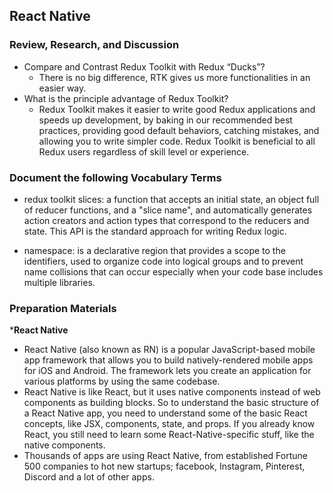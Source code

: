 ## React Native

### Review, Research, and Discussion
- Compare and Contrast Redux Toolkit with Redux “Ducks”?
    - There is no big difference, RTK gives us more functionalities in an easier way.
- What is the principle advantage of Redux Toolkit?
    - Redux Toolkit makes it easier to write good Redux applications and speeds up development, by baking in our recommended best practices, providing good default behaviors, catching mistakes, and allowing you to write simpler code. Redux Toolkit is beneficial to all Redux users regardless of skill level or experience.

### Document the following Vocabulary Terms
- redux toolkit slices: a function that accepts an initial state, an object full of reducer functions, and a "slice name", and automatically generates action creators and action types that correspond to the reducers and state. This API is the standard approach for writing Redux logic.

- namespace: is a declarative region that provides a scope to the identifiers, used to organize code into logical groups and to prevent name collisions that can occur especially when your code base includes multiple libraries.

### Preparation Materials
***React Native**
- React Native (also known as RN) is a popular JavaScript-based mobile app framework that allows you to build natively-rendered mobile apps for iOS and Android. The framework lets you create an application for various platforms by using the same codebase.
- React Native is like React, but it uses native components instead of web components as building blocks. So to understand the basic structure of a React Native app, you need to understand some of the basic React concepts, like JSX, components, state, and props. If you already know React, you still need to learn some React-Native-specific stuff, like the native components.
- Thousands of apps are using React Native, from established Fortune 500 companies to hot new startups; facebook, Instagram, Pinterest, Discord and a lot of other apps.